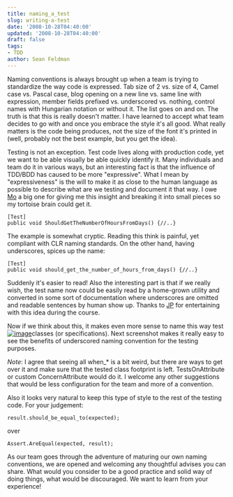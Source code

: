 ```yaml
---
title: naming_a_test
slug: writing-a-test
date: '2008-10-28T04:40:00'
updated: '2008-10-28T04:40:00'
draft: false
tags:
- TDD
author: Sean Feldman
---
```



Naming conventions is always brought up when a team is trying to standardize the way code is expressed. Tab size of 2 vs. size of 4, Camel case vs. Pascal case, blog opening on a new line vs. same line with expression, member fields prefixed vs. underscored vs. nothing, control names with Hungarian notation or without it. The list goes on and on. The truth is that this is really doesn't matter. I have learned to accept what team decides to go with and once you embrace the style it's all good. What really matters is the code being produces, not the size of the font it's printed in (well, probably not the best example, but you get the idea).

Testing is not an exception. Test code lives along with production code, yet we want to be able visually be able quickly identify it. Many individuals and team do it in various ways, but an interesting fact is that the influence of TDD/BDD has caused to be more "expressive". What I mean by "expressiveness" is the will to make it as close to the human language as possible to describe what are we testing and document it that way. I owe [Mo](http://mokhan.ca/blog/) a big one for giving me this insight and breaking it into small pieces so my tortoise brain could get it.

```
[Test]  
public void ShouldGetTheNumberOfHoursFromDays() {//..}
```

The example is somewhat cryptic. Reading this think is painful, yet compliant with CLR naming standards. On the other hand, having underscores, spices up the name:

```
[Test]  
public void should_get_the_number_of_hours_from_days() {//..}
```

Suddenly it's easier to read! Also the interesting part is that if we really wish, the test name now could be easily read by a home-grown utility and converted in some sort of documentation where underscores are omitted and readable sentences by human show up. Thanks to [JP](http://blog.jpboodhoo.com/) for entertaining with this idea during the course.

Now if we think about this, it makes even more sense to name this way test [![image](https://aspblogs.blob.core.windows.net/media/sfeldman/WindowsLiveWriter/writing_a_test_13F20/image_thumb.png)](https://aspblogs.blob.core.windows.net/media/sfeldman/WindowsLiveWriter/writing_a_test_13F20/image_2.png)classes (or specifications). Next screenshot makes it really easy to see the benefits of underscored naming convention for the testing purposes.

*Note*: I agree that seeing all when\_\* is a bit weird, but there are ways to get over it and make sure that the tested class footprint is left. TestsOnAttribute or custom ConcernAttribute would do it. I welcome any other suggestions that would be less configuration for the team and more of a convention.

Also it looks very natural to keep this type of style to the rest of the testing code. For your judgement:

```
result.should_be_equal_to(expected);
```

over

```
Assert.AreEqual(expected, result);
```

As our team goes through the adventure of maturing our own naming conventions, we are opened and welcoming any thoughtful advises you can share. What would you consider to be a good practice and solid way of doing things, what would be discouraged. We want to learn from your experience!


